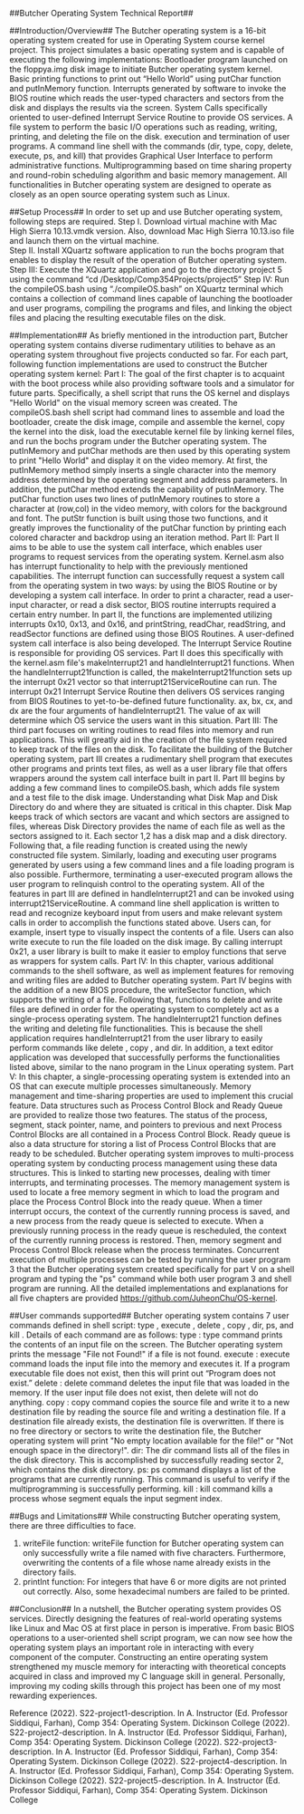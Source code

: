 ##Butcher Operating System Technical Report##

##Introduction/Overview##
The Butcher operating system is a 16-bit operating system created for use in Operating System course kernel project. This project simulates a basic operating system and is capable of executing the following implementations: 
	Bootloader program launched on the floppya.img disk image to initiate Butcher operating system kernel.
	Basic printing functions to print out “Hello World” using putChar function and putInMemory function.
	Interrupts generated by software to invoke the BIOS routine which reads the user-typed characters and sectors from the disk and displays the results via the screen. 
	System Calls specifically oriented to user-defined Interrupt Service Routine to provide OS services.
	A file system to perform the basic I/O operations such as reading, writing, printing, and deleting the file on the disk.
	execution and termination of user programs.
	A command line shell with the commands (dir, type, copy, delete, execute, ps, and kill) that provides Graphical User Interface to perform administrative functions.
	Multiprogramming based on time sharing property and round-robin scheduling algorithm and basic memory management.
  All functionalities in Butcher operating system are designed to operate as closely as an open source operating system such as Linux.

##Setup Process##
In order to set up and use Butcher operating system, following steps are required.
Step I. Download virtual machine with Mac High Sierra 10.13.vmdk version. Also, download Mac High Sierra 10.13.iso file and launch them on the virtual machine.  
Step II. Install XQuartz software application to run the bochs program that enables to display the result of the operation of Butcher operating system.
Step III: Execute the XQuartz application and go to the directory project 5 using the command “cd /Desktop/Comp354Projects/project5”
Step IV: Run the compileOS.bash using “./compileOS.bash” on XQuartz terminal which contains a collection of command lines capable of launching the bootloader and user programs, compiling the programs and files, and linking the object files and placing the resulting executable files on the disk. 

##Implementation##
As briefly mentioned in the introduction part, Butcher operating system contains diverse rudimentary utilities to behave as an operating system throughout five projects conducted so far. For each part, following function implementations are used to construct the Butcher operating system kernel: 
	Part I: The goal of the first chapter is to acquaint with the boot process while also providing software tools and a simulator for future parts. Specifically, a shell script that runs the OS kernel and displays "Hello World" on the visual memory screen was created. The compileOS.bash shell script had command lines to assemble and load the bootloader, create the disk image, compile and assemble the kernel, copy the kernel into the disk, load the executable kernel file by linking kernel files, and run the bochs program under the Butcher operating system. The putInMemory and putChar methods are then used by this operating system to print "Hello World" and display it on the video memory. At first, the putInMemory method simply inserts a single character into the memory address determined by the operating segment and address parameters. In addition, the putChar method extends the capability of putInMemory. The putChar function uses two lines of putInMemory routines to store a character at (row,col) in the video memory, with colors for the background and font. The putStr function is built using those two functions, and it greatly improves the functionality of the putChar function by printing each colored character and backdrop using an iteration method. 
	Part II: Part II aims to be able to use the system call interface, which enables user programs to request services from the operating system. Kernel.asm also has interrupt functionality to help with the previously mentioned capabilities. The interrupt function can successfully request a system call from the operating system in two ways: by using the BIOS Routine or by developing a system call interface. In order to print a character, read a user-input character, or read a disk sector, BIOS routine interrupts required a certain entry number. In part II, the functions are implemented utilizing interrupts 0x10, 0x13, and 0x16, and printString, readChar, readString, and readSector functions are defined using those BIOS Routines. A user-defined system call interface is also being developed. The Interrupt Service Routine is responsible for providing OS services. Part II does this specifically with the kernel.asm file's makeInterrupt21 and handleInterrupt21 functions. When the handleInterrupt21function is called, the makeInterrupt21function sets up the interrupt 0x21 vector so that interrupt21ServiceRoutine can run. The interrupt 0x21 Interrupt Service Routine then delivers OS services ranging from BIOS Routines to yet-to-be-defined future functionality. ax, bx, cx, and dx are the four arguments of handleInterrupt21. The value of ax will determine which OS service the users want in this situation. 
	Part III: The third part focuses on writing routines to read files into memory and run applications. This will greatly aid in the creation of the file system required to keep track of the files on the disk. To facilitate the building of the Butcher operating system, part III creates a rudimentary shell program that executes other programs and prints text files, as well as a user library file that offers wrappers around the system call interface built in part II. Part III begins by adding a few command lines to compileOS.bash, which adds file system and a test file to the disk image. Understanding what Disk Map and Disk Directory do and where they are situated is critical in this chapter. Disk Map keeps track of which sectors are vacant and which sectors are assigned to files, whereas Disk Directory provides the name of each file as well as the sectors assigned to it. Each sector 1,2 has a disk map and a disk directory. Following that, a file reading function is created using the newly constructed file system. Similarly, loading and executing user programs generated by users using a few command lines and a file loading program is also possible. Furthermore, terminating a user-executed program allows the user program to relinquish control to the operating system. All of the features in part III are defined in handleInterrupt21 and can be invoked using interrupt21ServiceRoutine. A command line shell application is written to read and recognize keyboard input from users and make relevant system calls in order to accomplish the functions stated above. Users can, for example, insert type <file> to visually inspect the contents of a file. Users can also write execute <file> to run the file loaded on the disk image. By calling interrupt 0x21, a user library is built to make it easier to employ functions that serve as wrappers for system calls. 
	Part IV: In this chapter, various additional commands to the shell software, as well as implement features for removing and writing files are added to Butcher operating system. Part IV begins with the addition of a new BIOS procedure, the writeSector function, which supports the writing of a file. Following that, functions to delete and write files are defined in order for the operating system to completely act as a single-process operating system. The handleInterrupt21 function defines the writing and deleting file functionalities. This is because the shell application requires handleInterrupt21 from the user library to easily perform commands like delete <file>, copy <src> <dest>, and dir. In addition, a text editor application was developed that successfully performs the functionalities listed above, similar to the nano program in the Linux operating system. 
	Part V: In this chapter, a single-processing operating system is extended into an OS that can execute multiple processes simultaneously. Memory management and time-sharing properties are used to implement this crucial feature. Data structures such as Process Control Block and Ready Queue are provided to realize those two features. The status of the process, segment, stack pointer, name, and pointers to previous and next Process Control Blocks are all contained in a Process Control Block. Ready queue is also a data structure for storing a list of Process Control Blocks that are ready to be scheduled. Butcher operating system improves to multi-process operating system by conducting process management using these data structures. This is linked to starting new processes, dealing with timer interrupts, and terminating processes. The memory management system is used to locate a free memory segment in which to load the program and place the Process Control Block into the ready queue. When a timer interrupt occurs, the context of the currently running process is saved, and a new process from the ready queue is selected to execute. When a previously running process in the ready queue is rescheduled, the context of the currently running process is restored. Then, memory segment and Process Control Block release when the process terminates. Concurrent execution of multiple processes can be tested by running the user program 3 that the Butcher operating system created specifically for part V on a shell program and typing the "ps" command while both user program 3 and shell program are running. All the detailed implementations and explanations for all five chapters are provided https://github.com/JuheonChu/OS-kernel. 

##User commands supported##
Butcher operating system contains 7 user commands defined in shell script: type <file>, execute <file>, delete <file>, copy <src> <dest>, dir, ps, and kill <segment>. Details of each command are as follows:
	type <file>: type <file> command prints the contents of an input file on the screen. The Butcher operating system prints the message "File not Found!" if a file is not found.
	execute <file>: execute <file> command loads the input file into the memory and executes it. If a program executable file does not exist, then this will print out “Program does not exist.” 
	delete <file>: delete <file> command deletes the input file that was loaded in the memory. If the user input file does not exist, then delete <file> will not do anything.
	copy <src> <dest>: copy <src> <dest> command copies the source file and write it to a new destination file by reading the source file and writing a destination file. If a destination file already exists, the destination file is overwritten. If there is no free directory or sectors to write the destination file, the Butcher operating system will print "No empty location available for the file!" or "Not enough space in the directory!".
	dir: The dir command lists all of the files in the disk directory. This is accomplished by successfully reading sector 2, which contains the disk directory. 
	ps: ps command displays a list of the programs that are currently running. This command is useful to verify if the multiprogramming is successfully performing. 
	kill <segment>: kill <segment> command kills a process whose segment equals the input segment index. 

##Bugs and Limitations##
While constructing Butcher operating system, there are three difficulties to face. 
1. writeFile function: writeFile function for Butcher operating system can only successfully write a file named with five characters. Furthermore, overwriting the contents of a file whose name already exists in the directory fails. 
2. printInt function: For integers that have 6 or more digits are not printed out correctly. Also, some hexadecimal numbers are failed to be printed. 

##Conclusion##
In a nutshell, the Butcher operating system provides OS services. Directly designing the features of real-world operating systems like Linux and Mac OS at first place in person is imperative. From basic BIOS operations to a user-oriented shell script program, we can now see how the operating system plays an important role in interacting with every component of the computer. Constructing an entire operating system strengthened my muscle memory for interacting with theoretical concepts acquired in class and improved my C language skill in general. Personally, improving my coding skills through this project has been one of my most rewarding experiences.

Reference
 (2022). S22-project1-description. In A. Instructor (Ed. Professor Siddiqui, Farhan), Comp 354: Operating System. Dickinson College
(2022). S22-project2-description. In A. Instructor (Ed. Professor Siddiqui, Farhan), Comp 354: Operating System. Dickinson College
(2022). S22-project3-description. In A. Instructor (Ed. Professor Siddiqui, Farhan), Comp 354: Operating System. Dickinson College
(2022). S22-project4-description. In A. Instructor (Ed. Professor Siddiqui, Farhan), Comp 354: Operating System. Dickinson College
(2022). S22-project5-description. In A. Instructor (Ed. Professor Siddiqui, Farhan), Comp 354: Operating System. Dickinson College

